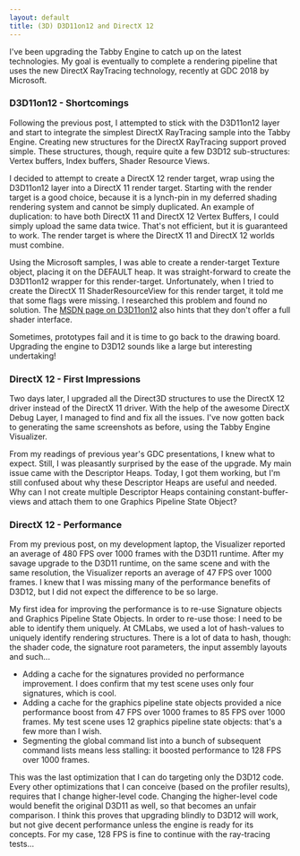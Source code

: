 ```yaml
---
layout: default
title: (3D) D3D11on12 and DirectX 12
---
```

I've been upgrading the Tabby Engine to catch up on the latest technologies. My goal is eventually to complete a rendering pipeline that uses the new DirectX RayTracing technology, recently at GDC 2018 by Microsoft.

<h3>D3D11on12 - Shortcomings</h3>

Following the previous post, I attempted to stick with the D3D11on12 layer and start to integrate the simplest DirectX RayTracing sample into the Tabby Engine. Creating new structures for the DirectX RayTracing support proved simple. These structures, though, require quite a few D3D12 sub-structures: Vertex buffers, Index buffers, Shader Resource Views.

I decided to attempt to create a DirectX 12 render target, wrap using the D3D11on12 layer into a DirectX 11 render target. Starting with the render target is a good choice, because it is a lynch-pin in my deferred shading rendering system and cannot be simply duplicated. An example of duplication: to have both DirectX 11 and DirectX 12 Vertex Buffers, I could simply upload the same data twice. That's not efficient, but it is guaranteed to work. The render target is where the DirectX 11 and DirectX 12 worlds must combine.

Using the Microsoft samples, I was able to create a render-target Texture object, placing it on the DEFAULT heap. It was straight-forward to create the D3D11on12 wrapper for this render-target. Unfortunately, when I tried to create the DirectX 11 ShaderResourceView for this render target, it told me that some flags were missing. I researched this problem and found no solution. The <a href="https://msdn.microsoft.com/en-us/library/windows/desktop/dn913195(v=vs.85).aspx">MSDN page on D3D11on12</a> also hints that they don't offer a full shader interface.

Sometimes, prototypes fail and it is time to go back to the drawing board. Upgrading the engine to D3D12 sounds like a large but interesting undertaking!

<h3>DirectX 12 - First Impressions</h3>

Two days later, I upgraded all the Direct3D structures to use the DirectX 12 driver instead of the DirectX 11 driver. With the help of the awesome DirectX Debug Layer, I managed to find and fix all the issues. I've now gotten back to generating the same screenshots as before, using the Tabby Engine Visualizer.

From my readings of previous year's GDC presentations, I knew what to expect. Still, I was pleasantly surprised by the ease of the upgrade. My main issue came with the Descriptor Heaps. Today, I got them working, but I'm still confused about why these Descriptor Heaps are useful and needed. Why can I not create multiple Descriptor Heaps containing constant-buffer-views and attach them to one Graphics Pipeline State Object?

<h3>DirectX 12 - Performance</h3>

From my previous post, on my development laptop, the Visualizer reported an average of 480 FPS over 1000 frames with the D3D11 runtime. After my savage upgrade to the D3D11 runtime, on the same scene and with the same resolution, the Visualizer reports an average of 47 FPS over 1000 frames. I knew that I was missing many of the performance benefits of D3D12, but I did not expect the difference to be so large.

My first idea for improving the performance is to re-use Signature objects and Graphics Pipeline State Objects. In order to re-use those: I need to be able to identify them uniquely. At CMLabs, we used a lot of hash-values to uniquely identify rendering structures. There is a lot of data to hash, though: the shader code, the signature root parameters, the input assembly layouts and such...
* Adding a cache for the signatures provided no performance improvement. I does confirm that my test scene uses only four signatures, which is cool.
* Adding a cache for the graphics pipeline state objects provided a nice performance boost from 47 FPS over 1000 frames to 85 FPS over 1000 frames. My test scene uses 12 graphics pipeline state objects: that's a few more than I wish.
* Segmenting the global command list into a bunch of subsequent command lists means less stalling: it boosted performance to 128 FPS over 1000 frames.

This was the last optimization that I can do targeting only the D3D12 code. Every other optimizations that I can conceive (based on the profiler results), requires that I change higher-level code. Changing the higher-level code would benefit the original D3D11 as well, so that becomes an unfair comparison. I think this proves that upgrading blindly to D3D12 will work, but not give decent performance unless the engine is ready for its concepts. For my case, 128 FPS is fine to continue with the ray-tracing tests...

